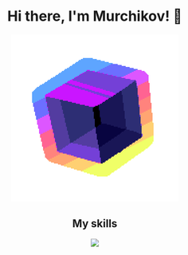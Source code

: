 <h1 align="center">Hi there, I'm Murchikov! 👋</h1>
<p align="center">
  <a href="#">
    <img src="transparent.gif">
  </a>
<h2 align="center">My skills</h2>
<p align="center">
  <a href="#">
    <img src="https://skillicons.dev/icons?i=git,githubactions,js,ts,pnpm,nodejs,tailwindcss,docker,nginx,linux,windows,cloudflare,workers&perline=10">
  </a>
</p>
